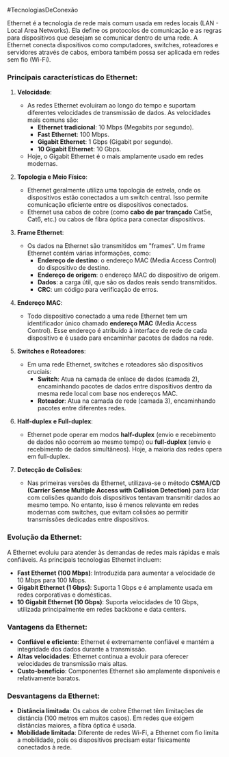 #TecnologiasDeConexão 

Ethernet é a tecnologia de rede mais comum usada em redes locais (LAN - Local Area Networks). Ela define os protocolos de comunicação e as regras para dispositivos que desejam se comunicar dentro de uma rede. A Ethernet conecta dispositivos como computadores, switches, roteadores e servidores através de cabos, embora também possa ser aplicada em redes sem fio (Wi-Fi).

### Principais características do Ethernet:

1. **Velocidade**:
    
    - As redes Ethernet evoluíram ao longo do tempo e suportam diferentes velocidades de transmissão de dados. As velocidades mais comuns são:
        - **Ethernet tradicional**: 10 Mbps (Megabits por segundo).
        - **Fast Ethernet**: 100 Mbps.
        - **Gigabit Ethernet**: 1 Gbps (Gigabit por segundo).
        - **10 Gigabit Ethernet**: 10 Gbps.
    - Hoje, o Gigabit Ethernet é o mais amplamente usado em redes modernas.
2. **Topologia e Meio Físico**:
    
    - Ethernet geralmente utiliza uma topologia de estrela, onde os dispositivos estão conectados a um switch central. Isso permite comunicação eficiente entre os dispositivos conectados.
    - Ethernet usa cabos de cobre (como **cabo de par trançado** Cat5e, Cat6, etc.) ou cabos de fibra óptica para conectar dispositivos.
3. **Frame Ethernet**:
    
    - Os dados na Ethernet são transmitidos em "frames". Um frame Ethernet contém várias informações, como:
        - **Endereço de destino**: o endereço MAC (Media Access Control) do dispositivo de destino.
        - **Endereço de origem**: o endereço MAC do dispositivo de origem.
        - **Dados**: a carga útil, que são os dados reais sendo transmitidos.
        - **CRC**: um código para verificação de erros.
4. **Endereço MAC**:
    
    - Todo dispositivo conectado a uma rede Ethernet tem um identificador único chamado **endereço MAC** (Media Access Control). Esse endereço é atribuído à interface de rede de cada dispositivo e é usado para encaminhar pacotes de dados na rede.
5. **Switches e Roteadores**:
    
    - Em uma rede Ethernet, switches e roteadores são dispositivos cruciais:
        - **Switch**: Atua na camada de enlace de dados (camada 2), encaminhando pacotes de dados entre dispositivos dentro da mesma rede local com base nos endereços MAC.
        - **Roteador**: Atua na camada de rede (camada 3), encaminhando pacotes entre diferentes redes.
6. **Half-duplex e Full-duplex**:
    
    - Ethernet pode operar em modos **half-duplex** (envio e recebimento de dados não ocorrem ao mesmo tempo) ou **full-duplex** (envio e recebimento de dados simultâneos). Hoje, a maioria das redes opera em full-duplex.
7. **Detecção de Colisões**:
    
    - Nas primeiras versões da Ethernet, utilizava-se o método **CSMA/CD (Carrier Sense Multiple Access with Collision Detection)** para lidar com colisões quando dois dispositivos tentavam transmitir dados ao mesmo tempo. No entanto, isso é menos relevante em redes modernas com switches, que evitam colisões ao permitir transmissões dedicadas entre dispositivos.

### Evolução da Ethernet:

A Ethernet evoluiu para atender às demandas de redes mais rápidas e mais confiáveis. As principais tecnologias Ethernet incluem:

- **Fast Ethernet (100 Mbps)**: Introduzida para aumentar a velocidade de 10 Mbps para 100 Mbps.
- **Gigabit Ethernet (1 Gbps)**: Suporta 1 Gbps e é amplamente usada em redes corporativas e domésticas.
- **10 Gigabit Ethernet (10 Gbps)**: Suporta velocidades de 10 Gbps, utilizada principalmente em redes backbone e data centers.

### Vantagens da Ethernet:

- **Confiável e eficiente**: Ethernet é extremamente confiável e mantém a integridade dos dados durante a transmissão.
- **Altas velocidades**: Ethernet continua a evoluir para oferecer velocidades de transmissão mais altas.
- **Custo-benefício**: Componentes Ethernet são amplamente disponíveis e relativamente baratos.

### Desvantagens da Ethernet:

- **Distância limitada**: Os cabos de cobre Ethernet têm limitações de distância (100 metros em muitos casos). Em redes que exigem distâncias maiores, a fibra óptica é usada.
- **Mobilidade limitada**: Diferente de redes Wi-Fi, a Ethernet com fio limita a mobilidade, pois os dispositivos precisam estar fisicamente conectados à rede.